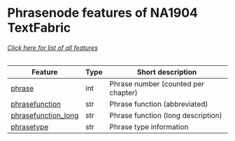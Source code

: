 # Phrasenode features of NA1904 TextFabric
###### [Click here for list of all features](home.md)

Feature | Type | Short description
--- | --- | ---
[phrase](phrase.md) | int | Phrase number (counted per chapter)
[phrasefunction](phrasefunction.md) | str | Phrase function (abbreviated)
[phrasefunction_long](phrasefunction_long.md) | str | Phrase function (long description)
[phrasetype](phrasetype.md) | str | Phrase type information
